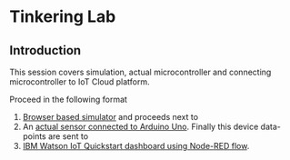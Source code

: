 # Tinkering Lab #  

## Introduction ##  
This session covers simulation, actual microcontroller and connecting microcontroller to IoT Cloud platform.  


Proceed in the following format   
    
1. [Browser based simulator](simulator/README.md) and proceeds next to    
2. An [actual sensor connected to Arduino Uno](microcontroller/README.md). Finally this device data-points are sent to
3. [IBM Watson IoT Quickstart dashboard using Node-RED flow](node_red/README.md).   
